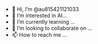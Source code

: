 - 👋 Hi, I’m @au815421121033
- 👀 I’m interested in AI...
- 🌱 I’m currently learning ...
- 💞️ I’m looking to collaborate on ...
- 📫 How to reach me ...

<!---
au815421121033/au815421121033 is a ✨ special ✨ repository because its `README.md` (this file) appears on your GitHub profile.
You can click the Preview link to take a look at your changes.
--->
